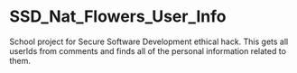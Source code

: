 # SSD_Nat_Flowers_User_Info
School project for Secure Software Development ethical hack. This gets all userIds from comments and finds all of the personal information related to them.
